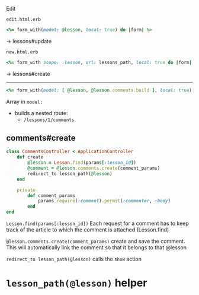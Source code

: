 Edit

`edit.html.erb`

```ruby
<%= form_with(model: @lesson, local: true) do |form| %>
```
-> lessons#update


`new.html.erb`

```ruby
<%= form_with scope: :lesson, url: lessons_path, local: true do |form| %>
```

-> lessons#create

---

```ruby
<%= form_with(model: [ @lesson, @lesson.comments.build ], local: true) do |form| %>
```

Array in `model:`
- builds a nested route:
  - `/lessons/1/comments`


## comments#create

```ruby
class CommentsController < ApplicationController
    def create
        @lesson = Lesson.find(params[:lesson_id])
        @comment = @lesson.comments.create(comment_params)
        redirect_to lesson_path(@lesson)
    end

    private
        def comment_params
            params.require(:comment).permit(:commenter, :body)
        end
end
```


`Lesson.find(params[:lesson_id])`
Each request for a comment has to keep track of the article to which the comment is attached (Lesson.find)

`@lesson.comments.create(comment_params)`
create and save the comment. This will automatically link the comment so that it belongs to that @lesson

`redirect_to lesson_path(@lesson)`
calls the `show` action

# `lesson_path(@lesson)` helper
